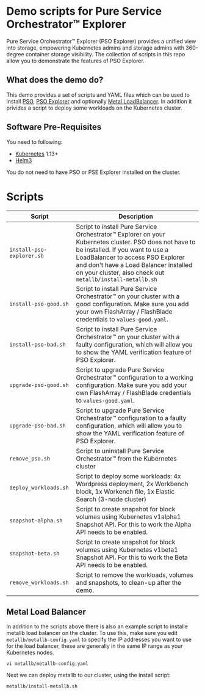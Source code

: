 # Demo scripts for Pure Service Orchestrator™ Explorer

Pure Service Orchestrator™ Explorer (PSO Explorer) provides a unified view into storage, empowering Kubernetes admins and storage admins with 360-degree container storage visibility. The collection of scripts in this repo allow you to demonstrate the features of PSO Explorer.

## What does the demo do?

This demo provides a set of scripts and YAML files which can be used to install [PSO](https://github.com/purestorage/helm-charts/), [PSO Explorer](https://github.com/PureStorage-OpenConnect/pso-explorer) and optionally [Metal LoadBalancer](https://metallb.universe.tf/). In addition it privides a script to deploy some workloads on the Kubernetes cluster.

## Software Pre-Requisites
You need to following:
- [Kubernetes](https://kubernetes.io/) 1.13+
- [Helm3](https://helm.sh/)

You do not need to have PSO or PSE Explorer installed on the cluster.

# Scripts

| Script                                      | Description                                                                                                                                                |
|------------------------------------------------|------------------------------------------------------------------------------------------------------------------------------------------------------------|
| `install-pso-explorer.sh` | Script to install Pure Service Orchestrator™ Explorer on your Kubernetes cluster. PSO does not have to be installed. If you want to use a LoadBalancer to access PSO Explorer and don't have a Load Balancer installed on your cluster, also check out `metallb/install-metallb.sh` |
| `install-pso-good.sh` | Script to install Pure Service Orchestrator™ on your cluster with a good configuration. Make sure you add your own FlashArray / FlashBlade credentials to `values-good.yaml`. |
| `install-pso-bad.sh` | Script to install Pure Service Orchestrator™ on your cluster with a faulty configuration, which will allow you to show the YAML verification feature of PSO Explorer. |
| `upgrade-pso-good.sh` | Script to upgrade Pure Service Orchestrator™ configuration to a working configuration. Make sure you add your own FlashArray / FlashBlade credentials to `values-good.yaml`. |
| `upgrade-pso-bad.sh` | Script to upgrade Pure Service Orchestrator™ configuration to a faulty configuration, which will allow you to show the YAML verification feature of PSO Explorer. |
| `remove_pso.sh` | Script to uninstall Pure Service Orchestrator™ from the Kubernetes cluster |
| `deploy_workloads.sh` | Script to deploy some workloads: 4x Wordpress deployment, 2x Workbench block, 1x Workench file, 1x Elastic Search (3-node cluster) |
| `snapshot-alpha.sh` | Script to create snapshot for block volumes using Kubernetes v1alpha1 Snapshot API. For this to work the Alpha API needs to be enabled. |
| `snapshot-beta.sh` | Script to create snapshot for block volumes using Kubernetes v1beta1 Snapshot API. For this to work the Beta API needs to be enabled. |
| `remove_workloads.sh` | Script to remove the workloads, volumes and snapshots, to clean-up after the demo. |

## Metal Load Balancer

In addition to the scripts above there is also an example script to installe metallb load balancer on the cluster. To use this, make sure you edit `metallb/metallb-config.yaml` to specify the IP addresses you want to use for the load balancer, these are generally in the same IP range as your Kubernetes nodes. 

```
vi metallb/metallb-config.yaml
```

Next we can deploy metallb to our cluster, using the install script:

```
metallb/install-metallb.sh
```



